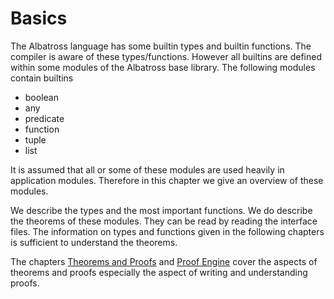 # Basics

The Albatross language has some builtin types and builtin functions. The
compiler is aware of these types/functions. However all builtins are defined
within some modules of the Albatross base library. The following modules
contain builtins

- boolean
- any
- predicate
- function
- tuple
- list

It is assumed that all or some of these modules are used heavily in
application modules. Therefore in this chapter we give an overview of these
modules.

We describe the types and the most important functions. We do describe
the theorems of these modules. They can be read by reading the interface
files. The information on types and functions given in the following chapters
is sufficient to understand the theorems.

The chapters [Theorems and Proofs](theorems.md) and [Proof
Engine](proof_engine.md) cover the aspects of theorems and proofs especially
the aspect of writing and understanding proofs.


<!---
Local Variables:
mode: outline
coding: iso-latin-1
outline-regexp: "#+"
End:
-->
